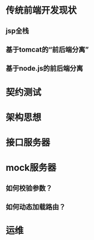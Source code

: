 # 传统前端开发现状
## jsp全栈
## 基于tomcat的“前后端分离”
## 基于node.js的前后端分离

# 契约测试

# 架构思想

# 接口服务器

# mock服务器
## 如何校验参数？
## 如何动态加载路由？

# 运维

